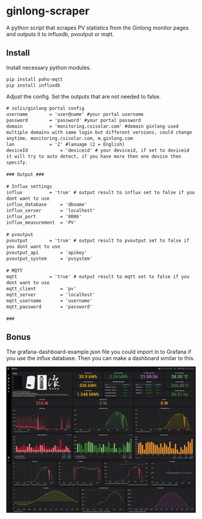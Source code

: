 # ginlong-scraper

A python script that scrapes PV statistics from the Ginlong monitor pages and outputs it to influxdb, pvoutput or mqtt.

## Install

Install necessary python modules.

```
pip install paho-mqtt
pip install influxdb
```

Adjust the config. Set the outputs that are not needed to false.

```
# solis/ginlong portal config
username		= 'user@name' #your portal username
password 		= 'password' #your portal password
domain 			= 'monitoring.csisolar.com' #domain ginlong used multiple domains with same login but different versions, could change anytime. monitoring.csisolar.com, m.ginlong.com
lan 			= '2' #lanuage (2 = English)
deviceId        	= 'deviceid' # your deviceid, if set to deviceid it will try to auto detect, if you have more then one device then specify.

### Output ###

# Influx settings
influx 			= 'true' # output result to influx set to false if you dont want to use
influx_database 	= 'dbname'
influx_server 		= 'localhost'
influx_port 		= '8086'
influx_measurement 	= 'PV'

# pvoutput
pvoutput 		= 'true' # output result to pvoutput set to false if you dont want to use
pvoutput_api 		= 'apikey'
pvoutput_system 	= 'pvsystem'

# MQTT
mqtt 			= 'true' # output result to mqtt set to false if you dont want to use
mqtt_client 		= 'pv'
mqtt_server 		= 'localhost'
mqtt_username 		= 'username'
mqtt_password 		= 'password'

###
```

## Bonus

The grafana-dashboard-example.json file you could import in to Grafana if you use the influx database. Then you can make a dashboard similar to this. 

![grafana](https://github.com/dkruyt/resources/raw/master/grafana-dashboard-ginlong-small.png)
